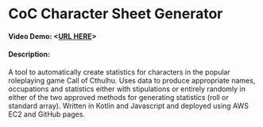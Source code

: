 # CoC Character Sheet Generator
#### Video Demo:  <[URL HERE](https://www.youtube.com/watch?v=xXaLnMiIG2A)>
#### Description:
A tool to automatically create statistics for characters in the popular roleplaying game Call of Cthulhu. Uses data to produce appropriate names, occupations and statistics either with stipulations or entirely randomly in either of the two approved methods for generating statistics (roll or standard array). Written in Kotlin and Javascript and deployed using AWS EC2 and GitHub pages.

